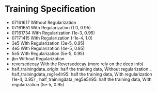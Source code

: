 # Training Specification
- 07161617 Without Regularization
- 07161651 With Regularization (1.0, 0.95)
- 07161734 With Regularization (1e-3, 0.99)
- 07171415 With Regularization (-1e-4, 1.0)
- 3e5      With Regularization (3e-5, 0.95)
- 4e5      With Regularization (4e-5, 0.95)
- 5e5      With Regularization (5e-5, 0.95)
- jbn      Without Regularization
- reversedecay With the Reversedecay (more rely on the deep info)
- half_trainingdata_origin: half the training data, Without regularization
_ half_trainingdata_reg1e4lr95: half the training data, With regularization (1e-4, 0.95)
_ half_trainingdata_reg5e5lr95: half the training data, With regularization (5e-5, 0.95)

